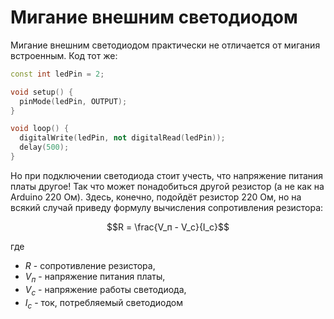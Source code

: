 # Мигание внешним светодиодом

Мигание внешним светодиодом практически не отличается от мигания встроенным. Код тот же:

```cpp
const int ledPin = 2;

void setup() {
  pinMode(ledPin, OUTPUT);
}

void loop() {
  digitalWrite(ledPin, not digitalRead(ledPin));
  delay(500);
}
```

Но при подключении светодиода стоит учесть, что напряжение питания платы другое! Так что может понадобиться другой резистор (а не как на Arduino 220 Ом). Здесь, конечно, подойдёт резистор 220 Ом, но на всякий случай приведу формулу вычисления сопротивления резистора:

$$R = \frac{V_п - V_с}{I_с}$$

где 
+ $R$ - сопротивление резистора,
+ $V_п$ - напряжение питания платы,
+ $V_с$ - напряжение работы светодиода,
+ $I_с$ - ток, потребляемый светодиодом

